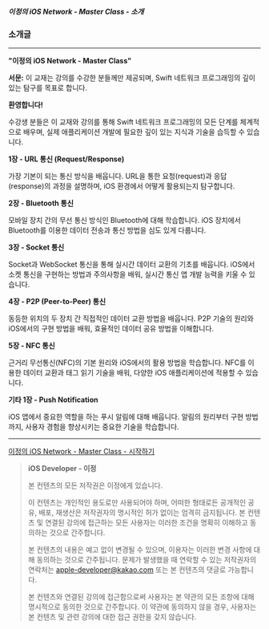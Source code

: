 ##### 이정의 iOS Network - Master Class - 소개

### 소개글

---

**"이정의 iOS Network - Master Class"**

**서문:**
이 교재는 강의를 수강한 분들께만 제공되며, Swift 네트워크 프로그래밍의 깊이 있는 탐구를 목표로 합니다.

**환영합니다!**

수강생 분들은 이 교재와 강의를 통해 Swift 네트워크 프로그래밍의 모든 단계를 체계적으로 배우며, 실제 애플리케이션 개발에 필요한 깊이 있는 지식과 기술을 습득할 수 있습니다.

**1장 - URL 통신 (Request/Response)**

가장 기본이 되는 통신 방식을 배웁니다. URL을 통한 요청(request)과 응답(response)의 과정을 설명하며, iOS 환경에서 어떻게 활용되는지 탐구합니다.

**2장 - Bluetooth 통신**

모바일 장치 간의 무선 통신 방식인 Bluetooth에 대해 학습합니다. iOS 장치에서 Bluetooth를 이용한 데이터 전송과 통신 방법을 심도 있게 다룹니다.

**3장 - Socket 통신**

Socket과 WebSocket 통신을 통해 실시간 데이터 교환의 기초를 배웁니다. iOS에서 소켓 통신을 구현하는 방법과 주의사항을 배워, 실시간 통신 앱 개발 능력을 키울 수 있습니다.

**4장 - P2P (Peer-to-Peer) 통신**

동등한 위치의 두 장치 간 직접적인 데이터 교환 방법을 배웁니다. P2P 기술의 원리와 iOS에서의 구현 방법을 배워, 효율적인 데이터 공유 방법을 이해합니다.

**5장 - NFC 통신**

근거리 무선통신(NFC)의 기본 원리와 iOS에서의 활용 방법을 학습합니다. NFC를 이용한 데이터 교환과 태그 읽기 기술을 배워, 다양한 iOS 애플리케이션에 적용할 수 있습니다.

**기타 1장 - Push Notification**

iOS 앱에서 중요한 역할을 하는 푸시 알림에 대해 배웁니다. 알림의 원리부터 구현 방법까지, 사용자 경험을 향상시키는 중요한 기술을 학습합니다.

---

[이정의 iOS Network - Master Class - 시작하기](https://www.notion.so/iOS-Network-Master-Class-f9a8f876a00946a9b853643d9c2ceeda?pvs=21) 

> **iOS Developer - 이정**
> 
> 
> 본 컨텐츠의 모든 저작권은 이정에게 있습니다.
> 
> 이 컨텐츠는 개인적인 용도로만 사용되어야 하며, 어떠한 형태로든 공개적인 공유, 배포, 재생산은 저작권자의 명시적인 허가 없이는 엄격히 금지됩니다. 본 컨텐츠 및 연결된 강의에 접근하는 모든 사용자는 이러한 조건을 명확히 이해하고 동의하는 것으로 간주합니다.
> 
> 본 컨텐츠의 내용은 예고 없이 변경될 수 있으며, 이용자는 이러한 변경 사항에 대해 동의하는 것으로 간주됩니다. 문제가 발생했을 때 연락할 수 있는 저작권자의 연락처는 apple-developer@kakao.com 또는 본 컨텐츠의 댓글로 가능합니다.
> 
> 본 컨텐츠와 연결된 강의에 접근함으로써 사용자는 본 약관의 모든 조항에 대해 명시적으로 동의한 것으로 간주합니다. 이 약관에 동의하지 않을 경우, 사용자는 본 컨텐츠 및 관련 강의에 대한 접근 권한을 갖지 않습니다.
>